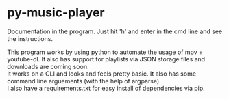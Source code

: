 # py-music-player

Documentation in the program. Just hit 'h' and enter in the cmd line and see the instructions.

This program works by using python to automate the usage of mpv + youtube-dl. It also has support for playlists via JSON storage files and downloads are coming soon.  
It works on a CLI and looks and feels pretty basic. It also has some command line arguements (with the help of argparse)  
I also have a requirements.txt for easy install of dependencies via pip.